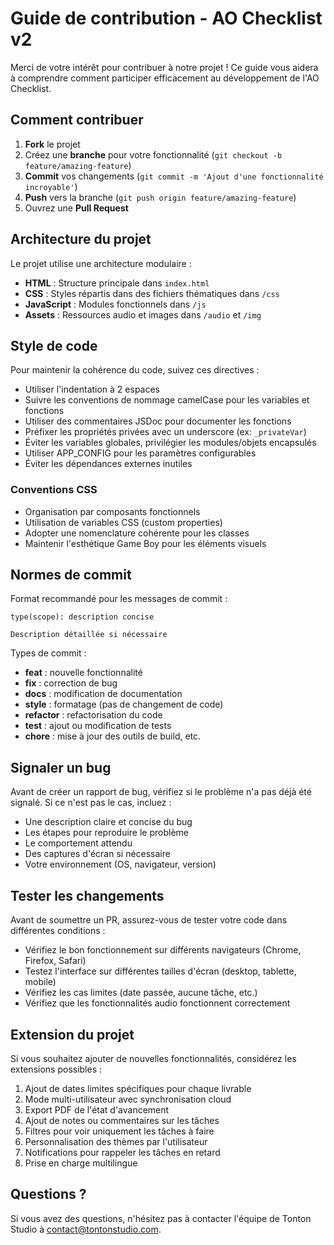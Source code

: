 # Guide de contribution - AO Checklist v2

Merci de votre intérêt pour contribuer à notre projet ! Ce guide vous aidera à comprendre comment participer efficacement au développement de l'AO Checklist.

## Comment contribuer

1. **Fork** le projet
2. Créez une **branche** pour votre fonctionnalité (`git checkout -b feature/amazing-feature`)
3. **Commit** vos changements (`git commit -m 'Ajout d'une fonctionnalité incroyable'`)
4. **Push** vers la branche (`git push origin feature/amazing-feature`)
5. Ouvrez une **Pull Request**

## Architecture du projet

Le projet utilise une architecture modulaire :

- **HTML** : Structure principale dans `index.html`
- **CSS** : Styles répartis dans des fichiers thématiques dans `/css`
- **JavaScript** : Modules fonctionnels dans `/js`
- **Assets** : Ressources audio et images dans `/audio` et `/img`

## Style de code

Pour maintenir la cohérence du code, suivez ces directives :

- Utiliser l'indentation à 2 espaces
- Suivre les conventions de nommage camelCase pour les variables et fonctions
- Utiliser des commentaires JSDoc pour documenter les fonctions
- Préfixer les propriétés privées avec un underscore (ex: `_privateVar`)
- Éviter les variables globales, privilégier les modules/objets encapsulés
- Utiliser APP_CONFIG pour les paramètres configurables
- Éviter les dépendances externes inutiles

### Conventions CSS

- Organisation par composants fonctionnels
- Utilisation de variables CSS (custom properties)
- Adopter une nomenclature cohérente pour les classes
- Maintenir l'esthétique Game Boy pour les éléments visuels

## Normes de commit

Format recommandé pour les messages de commit :
```
type(scope): description concise

Description détaillée si nécessaire
```

Types de commit :
- **feat** : nouvelle fonctionnalité
- **fix** : correction de bug
- **docs** : modification de documentation
- **style** : formatage (pas de changement de code)
- **refactor** : refactorisation du code
- **test** : ajout ou modification de tests
- **chore** : mise à jour des outils de build, etc.

## Signaler un bug

Avant de créer un rapport de bug, vérifiez si le problème n'a pas déjà été signalé. Si ce n'est pas le cas, incluez :

- Une description claire et concise du bug
- Les étapes pour reproduire le problème
- Le comportement attendu
- Des captures d'écran si nécessaire
- Votre environnement (OS, navigateur, version)

## Tester les changements

Avant de soumettre un PR, assurez-vous de tester votre code dans différentes conditions :

- Vérifiez le bon fonctionnement sur différents navigateurs (Chrome, Firefox, Safari)
- Testez l'interface sur différentes tailles d'écran (desktop, tablette, mobile)
- Vérifiez les cas limites (date passée, aucune tâche, etc.)
- Vérifiez que les fonctionnalités audio fonctionnent correctement

## Extension du projet

Si vous souhaitez ajouter de nouvelles fonctionnalités, considérez les extensions possibles :

1. Ajout de dates limites spécifiques pour chaque livrable
2. Mode multi-utilisateur avec synchronisation cloud
3. Export PDF de l'état d'avancement
4. Ajout de notes ou commentaires sur les tâches
5. Filtres pour voir uniquement les tâches à faire
6. Personnalisation des thèmes par l'utilisateur
7. Notifications pour rappeler les tâches en retard
8. Prise en charge multilingue

## Questions ?

Si vous avez des questions, n'hésitez pas à contacter l'équipe de Tonton Studio à [contact@tontonstudio.com](mailto:contact@tontonstudio.com).
